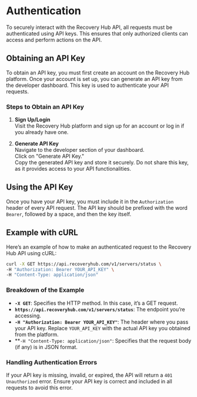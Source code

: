 # Authentication

To securely interact with the Recovery Hub API, all requests must be authenticated using API keys. This ensures that only authorized clients can access and perform actions on the API.

## Obtaining an API Key

To obtain an API key, you must first create an account on the Recovery Hub platform. Once your account is set up, you can generate an API key from the developer dashboard. This key is used to authenticate your API requests.

### Steps to Obtain an API Key

1. **Sign Up/Login**  
   Visit the Recovery Hub platform and sign up for an account or log in if you already have one.

2. **Generate API Key**  
   Navigate to the developer section of your dashboard.  
   Click on "Generate API Key."  
   Copy the generated API key and store it securely. Do not share this key, as it provides access to your API functionalities.

## Using the API Key

Once you have your API key, you must include it in the `Authorization` header of every API request. The API key should be prefixed with the word `Bearer`, followed by a space, and then the key itself.

## Example with cURL

Here’s an example of how to make an authenticated request to the Recovery Hub API using cURL:

```bash
curl -X GET https://api.recoveryhub.com/v1/servers/status \
-H "Authorization: Bearer YOUR_API_KEY" \
-H "Content-Type: application/json"
```

### Breakdown of the Example

- **`-X GET`**: Specifies the HTTP method. In this case, it’s a GET request.
- **`https://api.recoveryhub.com/v1/servers/status`**: The endpoint you’re accessing.
- **`-H "Authorization: Bearer YOUR_API_KEY"`**: The header where you pass your API key. Replace `YOUR_API_KEY` with the actual API key you obtained from the platform.
- **`-H "Content-Type: application/json"`: Specifies that the request body (if any) is in JSON format.

### Handling Authentication Errors

If your API key is missing, invalid, or expired, the API will return a `401 Unauthorized` error. Ensure your API key is correct and included in all requests to avoid this error.
